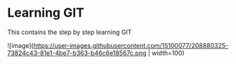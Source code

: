 # Learning GIT

This contains the step by step learning GIT

![image](https://user-images.githubusercontent.com/15100077/208880325-73824c43-81e1-4be7-b363-b46c6e18567c.png | width=100)
